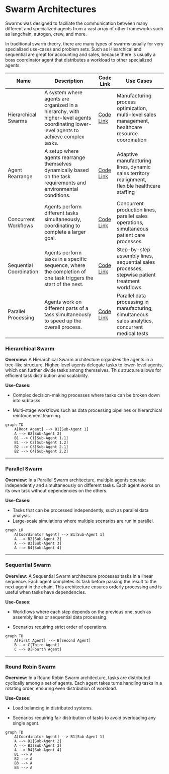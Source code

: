# Swarm Architectures

Swarms was designed to faciliate the communication between many different and specialized agents from a vast array of other frameworks such as langchain, autogen, crew, and more.

In traditional swarm theory, there are many types of swarms usually for very specialized use-cases and problem sets. Such as Hiearchical and sequential are great for accounting and sales, because there is usually a boss coordinator agent that distributes a workload to other specialized agents.


| **Name**                      | **Description**                                                                                                                                                         | **Code Link**               | **Use Cases**                                                                                     |
|-------------------------------|-------------------------------------------------------------------------------------------------------------------------------------------------------------------------|-----------------------------|---------------------------------------------------------------------------------------------------|
| Hierarchical Swarms           | A system where agents are organized in a hierarchy, with higher-level agents coordinating lower-level agents to achieve complex tasks.                                   | [Code Link](#)              | Manufacturing process optimization, multi-level sales management, healthcare resource coordination |
| Agent Rearrange               | A setup where agents rearrange themselves dynamically based on the task requirements and environmental conditions.                                                       | [Code Link](https://docs.swarms.world/en/latest/swarms/structs/agent_rearrange/)              | Adaptive manufacturing lines, dynamic sales territory realignment, flexible healthcare staffing  |
| Concurrent Workflows          | Agents perform different tasks simultaneously, coordinating to complete a larger goal.                                                                                  | [Code Link](#)              | Concurrent production lines, parallel sales operations, simultaneous patient care processes       |
| Sequential Coordination       | Agents perform tasks in a specific sequence, where the completion of one task triggers the start of the next.                                                           | [Code Link](https://docs.swarms.world/en/latest/swarms/structs/sequential_workflow/)              | Step-by-step assembly lines, sequential sales processes, stepwise patient treatment workflows     |
| Parallel Processing           | Agents work on different parts of a task simultaneously to speed up the overall process.                                                                                | [Code Link](#)              | Parallel data processing in manufacturing, simultaneous sales analytics, concurrent medical tests  |





### Hierarchical Swarm

**Overview:**
A Hierarchical Swarm architecture organizes the agents in a tree-like structure. Higher-level agents delegate tasks to lower-level agents, which can further divide tasks among themselves. This structure allows for efficient task distribution and scalability.

**Use-Cases:**

- Complex decision-making processes where tasks can be broken down into subtasks.

- Multi-stage workflows such as data processing pipelines or hierarchical reinforcement learning.

```mermaid
graph TD
    A[Root Agent] --> B1[Sub-Agent 1]
    A --> B2[Sub-Agent 2]
    B1 --> C1[Sub-Agent 1.1]
    B1 --> C2[Sub-Agent 1.2]
    B2 --> C3[Sub-Agent 2.1]
    B2 --> C4[Sub-Agent 2.2]
```

---

### Parallel Swarm

**Overview:**
In a Parallel Swarm architecture, multiple agents operate independently and simultaneously on different tasks. Each agent works on its own task without dependencies on the others.

**Use-Cases:**
- Tasks that can be processed independently, such as parallel data analysis.
- Large-scale simulations where multiple scenarios are run in parallel.

```mermaid
graph LR
    A[Coordinator Agent] --> B1[Sub-Agent 1]
    A --> B2[Sub-Agent 2]
    A --> B3[Sub-Agent 3]
    A --> B4[Sub-Agent 4]
```

---

### Sequential Swarm

**Overview:**
A Sequential Swarm architecture processes tasks in a linear sequence. Each agent completes its task before passing the result to the next agent in the chain. This architecture ensures orderly processing and is useful when tasks have dependencies.

**Use-Cases:**
- Workflows where each step depends on the previous one, such as assembly lines or sequential data processing.

- Scenarios requiring strict order of operations.

```mermaid
graph TD
    A[First Agent] --> B[Second Agent]
    B --> C[Third Agent]
    C --> D[Fourth Agent]
```

---

### Round Robin Swarm

**Overview:**
In a Round Robin Swarm architecture, tasks are distributed cyclically among a set of agents. Each agent takes turns handling tasks in a rotating order, ensuring even distribution of workload.

**Use-Cases:**
- Load balancing in distributed systems.

- Scenarios requiring fair distribution of tasks to avoid overloading any single agent.

```mermaid
graph TD
    A[Coordinator Agent] --> B1[Sub-Agent 1]
    A --> B2[Sub-Agent 2]
    A --> B3[Sub-Agent 3]
    A --> B4[Sub-Agent 4]
    B1 --> A
    B2 --> A
    B3 --> A
    B4 --> A
```
